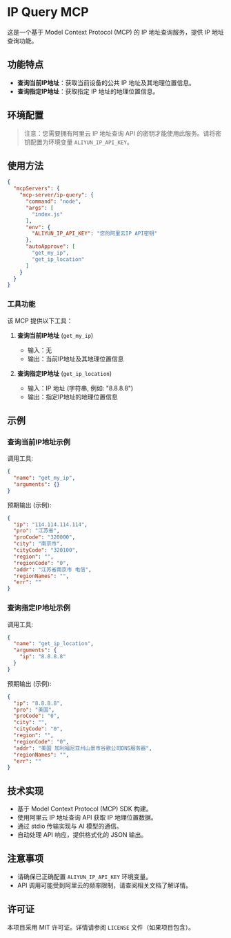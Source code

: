 # IP Query MCP

这是一个基于 Model Context Protocol (MCP) 的 IP 地址查询服务，提供 IP 地址查询功能。

## 功能特点

- **查询当前IP地址**：获取当前设备的公共 IP 地址及其地理位置信息。
- **查询指定IP地址**：获取指定 IP 地址的地理位置信息。

## 环境配置

> 注意：您需要拥有阿里云 IP 地址查询 API 的密钥才能使用此服务。请将密钥配置为环境变量 `ALIYUN_IP_API_KEY`。

## 使用方法

```json
{
  "mcpServers": {
    "mcp-server/ip-query": {
      "command": "node",
      "args": [
        "index.js" 
      ],
      "env": {
        "ALIYUN_IP_API_KEY": "您的阿里云IP API密钥"
      },
      "autoApprove": [
        "get_my_ip",
        "get_ip_location"
      ]
    }
  }
}
```

### 工具功能

该 MCP 提供以下工具：

1. **查询当前IP地址** (`get_my_ip`)
   - 输入：无
   - 输出：当前IP地址及其地理位置信息

2. **查询指定IP地址** (`get_ip_location`)
   - 输入：IP 地址 (字符串, 例如: "8.8.8.8")
   - 输出：指定IP地址的地理位置信息

## 示例

### 查询当前IP地址示例

调用工具:
```json
{
  "name": "get_my_ip",
  "arguments": {}
}
```

预期输出 (示例):
```json
{
  "ip": "114.114.114.114",
  "pro": "江苏省",
  "proCode": "320000",
  "city": "南京市",
  "cityCode": "320100",
  "region": "",
  "regionCode": "0",
  "addr": "江苏省南京市 电信",
  "regionNames": "",
  "err": ""
}
```

### 查询指定IP地址示例

调用工具:
```json
{
  "name": "get_ip_location",
  "arguments": {
    "ip": "8.8.8.8"
  }
}
```

预期输出 (示例):
```json
{
  "ip": "8.8.8.8",
  "pro": "美国",
  "proCode": "0",
  "city": "",
  "cityCode": "0",
  "region": "",
  "regionCode": "0",
  "addr": "美国 加利福尼亚州山景市谷歌公司DNS服务器",
  "regionNames": "",
  "err": ""
}
```

## 技术实现

- 基于 Model Context Protocol (MCP) SDK 构建。
- 使用阿里云 IP 地址查询 API 获取 IP 地理位置数据。
- 通过 stdio 传输实现与 AI 模型的通信。
- 自动处理 API 响应，提供格式化的 JSON 输出。

## 注意事项

- 请确保已正确配置 `ALIYUN_IP_API_KEY` 环境变量。
- API 调用可能受到阿里云的频率限制，请查阅相关文档了解详情。

## 许可证

本项目采用 MIT 许可证。详情请参阅 `LICENSE` 文件（如果项目包含）。